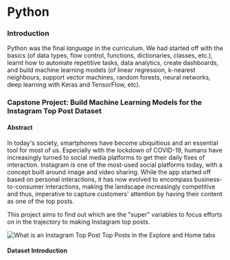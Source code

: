 # Python

### Introduction
Python was the final *language* in the curriculum. We had started off with the basics (of data types, flow control, functions, dictionaries, classes, etc.), learnt how to automate repetitive tasks, data analytics, create dashboards, and build machine learning models (of linear regression, k-nearest neighbours, support vector machines, random forests, neural networks, deep learning with Keras and TensorFlow, etc).

### Capstone Project: Build Machine Learning Models for the Instagram Top Post Dataset

#### Abstract
In today's society, smartphones have become ubiquitious and an essential tool for most of us. Especially with the lockdown of COVID-19, humans have increasingly turned to social media platforms to get their daily fixes of interaction. Instagram is one of the most-used social platforms today, with a concept built around image and video sharing. While the app started off based on personal interactions, it has now evolved to encompass business-to-consumer interactions, making the landscape increasingly competitive and thus, imperative to capture customers' attention by having their content as one of the top posts.

This project aims to find out which are the "super" variables to focus efforts on in the trajectory to making Instagram top posts.

![What is an Instagram Top Post](https://github.com/TheWorldAtMyFingerTips/DS/blob/main/What%20is%20an%20Insta%20Top%20Post.png)
Top Posts in the Explore and Home tabs

#### Dataset Introduction

#### 
